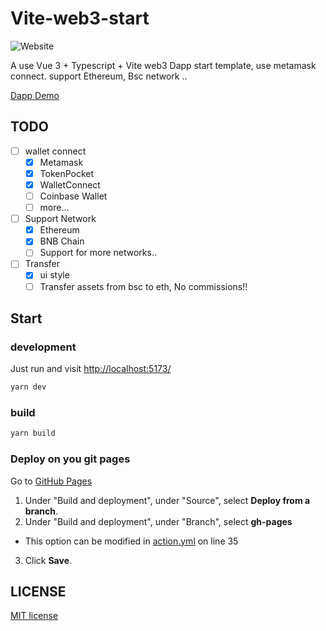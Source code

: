 # Vite-web3-start

![Website](https://img.shields.io/website?url=http%3A%2F%2Fdapp.soulfree.cn)

A use Vue 3 + Typescript + Vite web3 Dapp start template, use metamask connect. support Ethereum, Bsc network ..

[Dapp Demo](http://dapp.soulfree.cn)

## TODO

- [ ] wallet connect
  - [x] Metamask
  - [x] TokenPocket
  - [x] WalletConnect
  - [ ] Coinbase Wallet
  - [ ] more...
- [ ] Support Network
  - [x] Ethereum
  - [x] BNB Chain
  - [ ] Support for more networks..
- [ ] Transfer
  - [x] ui style
  - [ ] Transfer assets from bsc to eth, No commissions!!

## Start

### development

Just run and visit [http://localhost:5173/](http://localhost:5173/)

```bash
yarn dev
```

### build

```bash
yarn build
```

### Deploy on you git pages

Go to [GitHub Pages](https://github.com/AxyLm/vite-web3-start/settings/pages)

1. Under "Build and deployment", under "Source", select **Deploy from a branch**.
2. Under "Build and deployment", under "Branch", select **gh-pages**

- This option can be modified in [action.yml](./.github/workflows/action.yml#L35-L20) on line 35

3. Click **Save**.

## LICENSE

[MIT license](./LICENSE)
